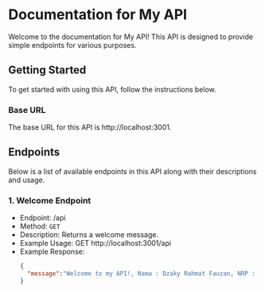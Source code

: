 # Documentation for My API

Welcome to the documentation for My API! This API is designed to provide simple endpoints for various purposes.

## Getting Started

To get started with using this API, follow the instructions below.

### Base URL

The base URL for this API is http://localhost:3001.

## Endpoints

Below is a list of available endpoints in this API along with their descriptions and usage.

### 1. Welcome Endpoint

- Endpoint: /api
- Method: `GET`
- Description: Returns a welcome message.
- Example Usage: GET http://localhost:3001/api
- Example Response:
  ```json
  {
    "message":"Welcome to my API!, Nama : Dzaky Rahmat Fauzan, NRP : 5223600082"
  }
